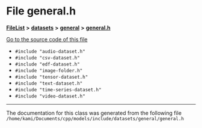 

# File general.h



[**FileList**](files.md) **>** [**datasets**](dir_29ff4802398ba4a572b958e731c7adb4.md) **>** [**general**](dir_3e490c73b2bbc01f3b90ef3b6e284c64.md) **>** [**general.h**](general_8h.md)

[Go to the source code of this file](general_8h_source.md)



* `#include "audio-dataset.h"`
* `#include "csv-dataset.h"`
* `#include "edf-dataset.h"`
* `#include "image-folder.h"`
* `#include "tensor-dataset.h"`
* `#include "text-dataset.h"`
* `#include "time-series-dataset.h"`
* `#include "video-dataset.h"`


































































------------------------------
The documentation for this class was generated from the following file `/home/kami/Documents/cpp/models/include/datasets/general/general.h`

